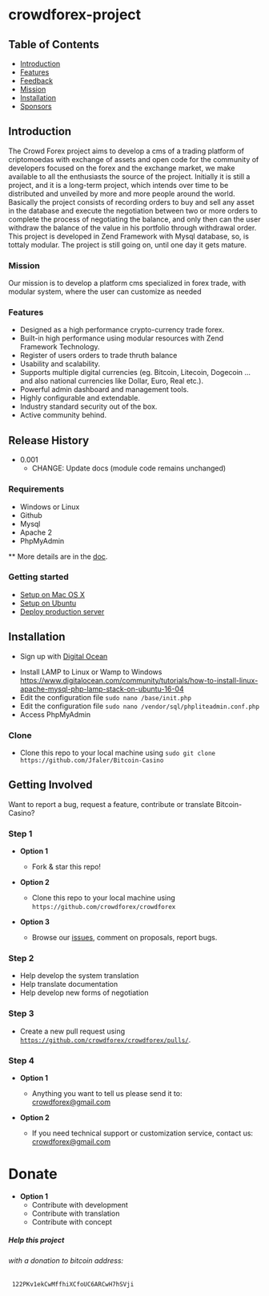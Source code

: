 # crowdforex-project

## Table of Contents

- [Introduction](#introduction)
- [Features](#features)
- [Feedback](#getting-involved)
- [Mission](#mission)
- [Installation](#installation)
- [Sponsors](#donate)

## Introduction

The Crowd Forex project aims to develop a cms of a trading platform of criptomoedas with exchange of assets and open code for the community of developers focused on the forex and the exchange market, we make available to all the enthusiasts the source of the project.
Initially it is still a project, and it is a long-term project, which intends over time to be distributed and unveiled by more and more people around the world.
Basically the project consists of recording orders to buy and sell any asset in the database and execute the negotiation between two or more orders to complete the process of negotiating the balance, and only then can the user withdraw the balance of the value in his portfolio through withdrawal order.
This project is developed in Zend Framework with Mysql database, so, is tottaly modular.
The project is still going on, until one day it gets mature.

### Mission

Our mission is to develop a platform cms specialized in forex trade, with modular system, where the user can customize as needed

### Features

* Designed as a high performance crypto-currency trade forex.
* Built-in high performance using modular resources with Zend Framework Technology.
* Register of users orders to trade thruth balance
* Usability and scalability.
* Supports multiple digital currencies (eg. Bitcoin, Litecoin, Dogecoin ... and also national currencies like Dollar, Euro, Real etc.).
* Powerful admin dashboard and management tools.
* Highly configurable and extendable.
* Industry standard security out of the box.
* Active community behind.

## Release History

* 0.001
    * CHANGE: Update docs (module code remains unchanged)


### Requirements

* Windows or Linux
* Github
* Mysql
* Apache 2
* PhpMyAdmin


** More details are in the [doc](doc).

### Getting started

* [Setup on Mac OS X](doc/setup-local-osx.md)
* [Setup on Ubuntu](doc/setup-local-ubuntu.md)
* [Deploy production server](doc/deploy-production-server.md)

## Installation

* <p>Sign up with <a target="_blank" href="https://m.do.co/c/397fb2277475">Digital Ocean</a><img width="1" height="1" border="0" alt="" style="border:none !important; margin:0px !important;" /></p>
* Install LAMP to Linux or Wamp to Windows https://www.digitalocean.com/community/tutorials/how-to-install-linux-apache-mysql-php-lamp-stack-on-ubuntu-16-04
* Edit the configuration file `sudo nano /base/init.php`
* Edit the configuration file `sudo nano /vendor/sql/phpliteadmin.conf.php`
* Access PhpMyAdmin

### Clone

- Clone this repo to your local machine using `sudo git clone https://github.com/Jfaler/Bitcoin-Casino`

## Getting Involved

Want to report a bug, request a feature, contribute or translate Bitcoin-Casino?


### Step 1

- **Option 1**
    - Fork & star this repo!

- **Option 2**
    - Clone this repo to your local machine using `https://github.com/crowdforex/crowdforex`

- **Option 3**
    - Browse our [issues](https://github.com/crowdforex/crowdforex/issues), comment on proposals, report bugs.

### Step 2

- Help develop the system translation
- Help translate documentation
- Help develop new forms of negotiation

### Step 3

- Create a new pull request using <a href="https://github.com/crowdforex/crowdforex/pulls/" target="_blank">`https://github.com/crowdforex/crowdforex/pulls/`</a>.

### Step 4

- **Option 1**
    - Anything you want to tell us please send it to: [crowdforex@gmail.com](mailto:crowdforex@gmail.com)
    
- **Option 2**
    - If you need technical support or customization service, contact us: [crowdforex@gmail.com](mailto:crowdforex@gmail.com)

    
# Donate

- **Option 1**
    - Contribute with development
    - Contribute with translation
    - Contribute with concept

##### Help this project 

###### with a donation to bitcoin address:
     122PKv1ekCwMffhiXCfoUC6ARCwH7hSVji
  